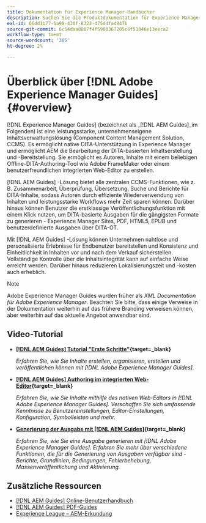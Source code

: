 ```yaml
---
title: Dokumentation für Experience Manager-Handbücher
description: Suchen Sie die Produktdokumentation für Experience Manager-Handbücher (früher XML Documentation für Adobe Experience Manager). Erfahren Sie mehr über native DITA-Unterstützung und strukturiertes Authoring in Experience Manager.
exl-id: 06dd1b77-1a98-430f-8322-475d4fa4947b
source-git-commit: 6c54daa8807f4f5900367205c6f51046e13eeca2
workflow-type: tm+mt
source-wordcount: '305'
ht-degree: 2%

---
```


# Überblick über [!DNL Adobe Experience Manager Guides] {#overview}

[!DNL Experience Manager Guides] (bezeichnet als _[!DNL AEM Guides]_im Folgenden) ist eine leistungsstarke, unternehmenseigene Inhaltsverwaltungslösung (Component Content Management Solution, CCMS). Es ermöglicht native DITA-Unterstützung in Experience Manager und ermöglicht AEM die Bearbeitung der DITA-basierten Inhaltserstellung und -Bereitstellung. Sie ermöglicht es Autoren, Inhalte mit einem beliebigen Offline-DITA-Authoring-Tool wie Adobe FrameMaker oder einem benutzerfreundlichen integrierten Web-Editor zu erstellen.

[!DNL AEM Guides] -Lösung bietet alle zentralen CCMS-Funktionen, wie z. B. Zusammenarbeit, Überprüfung, Übersetzung, Suche und Berichte für DITA-Inhalte, sodass Autoren durch effiziente Wiederverwendung von Inhalten und leistungsstarke Workflows mehr Zeit sparen können. Darüber hinaus können Benutzer die erstklassige Veröffentlichungsfunktion mit einem Klick nutzen, um DITA-basierte Ausgaben für die gängigsten Formate zu generieren - Experience Manager Sites, PDF, HTML5, EPUB und benutzerdefinierte Ausgaben über DITA-OT.

Mit [!DNL AEM Guides] -Lösung können Unternehmen nahtlose und personalisierte Erlebnisse für Endbenutzer bereitstellen und Konsistenz und Einheitlichkeit in Inhalten vor und nach dem Verkauf sicherstellen. Vollständige Kontrolle über die Inhaltsintegrität kann auf einfache Weise erreicht werden. Darüber hinaus reduzieren Lokalisierungszeit und -kosten auch erheblich.

>[!NOTE]
> 
> Adobe Experience Manager Guides wurden früher als _XML Documentation für Adobe Experience Manager_. Beachten Sie bitte, dass einige Verweise in der Dokumentation weiterhin auf das frühere Branding verweisen können, aber weiterhin auf das aktuelle Angebot anwendbar sind.

## Video-Tutorial

* **[[!DNL AEM Guides] Tutorial &quot;Erste Schritte&quot;](https://experienceleague.adobe.com/docs/experience-manager-guides-learn/videos/getting-started/overview.html){target=_blank}**

  _Erfahren Sie, wie Sie Inhalte erstellen, organisieren, erstellen und veröffentlichen können mit [!DNL Adobe Experience Manager Guides]._

* **[[!DNL AEM Guides] Authoring im integrierten Web-Editor](https://experienceleague.adobe.com/docs/experience-manager-guides-learn/videos/advanced-user-guide/overview.html){target=_blank}**

  _Erfahren Sie, wie Sie Inhalte mithilfe des nativen Web-Editors in  [!DNL Adobe Experience Manager Guides]. Verschaffen Sie sich umfassende Kenntnisse zu Benutzereinstellungen, Editor-Einstellungen, Konfiguration, Symbolleisten und mehr._

* **[Generierung der Ausgabe mit [!DNL AEM Guides]](https://experienceleague.adobe.com/docs/experience-manager-guides-learn/videos/output-generation/overview.html){target=_blank}**

  _Erfahren Sie, wie Sie eine Ausgabe generieren mit [!DNL Adobe Experience Manager Guides]. Erfahren Sie mehr über verschiedene Funktionen, die für die Generierung von Ausgaben verfügbar sind - Berichte, Grundlinien, Bedingungen, Fehlerbehebung, Massenveröffentlichung und Aktivierung._


<!--

Dummy links cause validation to fail

## Staff Picks

<table>
<tr>
  <td>
    <a href="#">
      <img alt="400 x 225px" src="myimage.png" />
    </a>
    <div>
      <a href="#">
    <strong>Enablement Content 1</strong>
    </a>
    </div>
    <p>
    <em>A brief description of enablement content.</em>
    <p>
  </td>
   <td>
    <a href="#">
      <img alt="400 x 225px" src="myimage.png" />
    </a>
    <div>
      <a href="#">
    <strong>Enablement Content 1</strong>
    </a>
    </div>
    <p>
    <em>A brief description of enablement content.</em>
    <p>
  </td>
  <td>
    <a href="#">
      <img alt="400 x 225px" src="myimage.png" />
    </a>
    <div>
      <a href="#">
    <strong>Enablement Content 1</strong>
    </a>
    </div>
    <p>
    <em>A brief description of enablement content.</em>
    <p>
  </td>
</tr>
</table>

-->


## Zusätzliche Ressourcen

* [[!DNL AEM Guides] Online-Benutzerhandbuch](https://help.adobe.com/en_US/xml-documentation-for-adobe-experience-manager/index.html)
* [[!DNL AEM Guides] PDF-Guides](https://helpx.adobe.com/support/xml-documentation-for-experience-manager.html)
* [Experience League – AEM-Erkundung](https://experienceleague.adobe.com/?lang=de#recommended/solutions/experience-manager)
